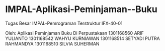 # IMPAL-Aplikasi-Peminjaman--Buku

Tugas Besar IMPAL-Pemrograman Terstruktur IFX-40-01

Oleh:
Aplikasi Peminjaman Buku Di Perpustakaan
  1301168560	ARIF YULIANTO
	1301168542	WAHYU KURNIAWAN
	1301168514	SETYADI PUTRA RAHMANDYA
	1301168510	SILVIA SUHERMAN
		
		
		
